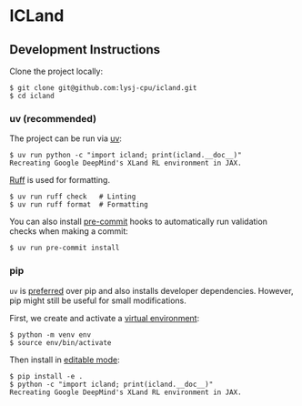 # ICLand

## Development Instructions

Clone the project locally:

```shell
$ git clone git@github.com:lysj-cpu/icland.git
$ cd icland
```

### uv (recommended)

The project can be run via [uv](https://docs.astral.sh/uv/):

```shell
$ uv run python -c "import icland; print(icland.__doc__)"
Recreating Google DeepMind's XLand RL environment in JAX.
```

[Ruff](https://docs.astral.sh/ruff/) is used for formatting.

```shell
$ uv run ruff check   # Linting
$ uv run ruff format  # Formatting
```

You can also install [pre-commit](https://pre-commit.com/) hooks to automatically run validation checks when making a commit:

```shell
$ uv run pre-commit install
```

### pip

`uv` is [preferred](https://docs.astral.sh/uv/#highlights) over pip and also installs developer dependencies. However, pip might still be useful for small modifications.

First, we create and activate a [virtual environment](https://docs.python.org/3/library/venv.html):

```shell
$ python -m venv env
$ source env/bin/activate
```


Then install in [editable mode](https://pip.pypa.io/en/stable/topics/local-project-installs/#editable-installs):

```shell
$ pip install -e .
$ python -c "import icland; print(icland.__doc__)"
Recreating Google DeepMind's XLand RL environment in JAX.
```
